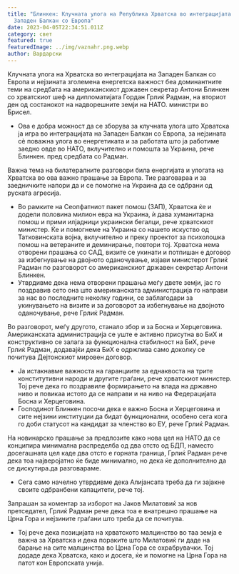 ```yaml
---
title: "Блинкен: Клучната улога на Република Хрватска во интеграцијата на
  Западен Балкан со Европа"
date: 2023-04-05T22:34:51.011Z
category: свет
featured: true
featuredImage: ../img/vaznahr.png.webp
author: Вардарски
---
```


Клучната улога на Хрватска во интеграцијата на Западен Балкан со Европа и нејзината зголемена енергетска важност беа доминантните теми на средбата на американскиот државен секретар Антони Блинкен со хрватскиот шеф на дипломатијата Гордан Грлиќ Радман, на вториот ден од состанокот на надворешните земји на НАТО. министри во Брисел.

- Ова е добра можност да се зборува за клучната улога што Хрватска ја игра во интеграцијата на Западен Балкан со Европа, за нејзината сè поважна улога во енергетиката и за работата што ја работиме заедно овде во НАТО, вклучително и помошта за Украина, рече Блинкен. пред средбата со Радман.

Важна тема на билатералните разговори била енергијата и улогата на Хрватска во ова важно прашање за Европа. Тие разговараа и за заедничките напори да и се помогне на Украина да се одбрани од руската агресија.

- Во рамките на Сеопфатниот пакет помош (ЗАП), Хрватска ќе и додели половина милион евра на Украина, ѝ дава хуманитарна помош и прими илјадници украински бегалци, рече хрватскиот министер. Ќе и помогнеме на Украина со нашето искуство од Татковинската војна, вклучително и преку проектот за психолошка помош на ветераните и деминирање, повтори тој.
  Хрватска нема отворени прашања со САД, визите се укинати и потпишан е договор за избегнување на двојното оданочување, изјави министерот Грлиќ Радман по разговорот со американскиот државен секретар Антони Блинкен.
- Утврдивме дека нема отворени прашања меѓу двете земји, јас го поздравив сето она што американската администрација го направи за нас во последните неколку години, се заблагодари за укинувањето на визите и за договорот за избегнување на двојното оданочување, рече Грлиќ Радман.

Во разговорот, меѓу другото, станало збор и за Босна и Херцеговина. Американската администрација се уште е активно присутна во БиХ и конструктивно се залага за функционална стабилност на БиХ, рече Грлиќ Радман, додавајќи дека БиХ е одржлива само доколку се почитува Дејтонскиот мировен договор.

- Ја истакнавме важноста на гаранциите за еднаквоста на трите конститутивни народи и другите граѓани, рече хрватскиот министер. Тој рече дека го поздравиле формирањето на влада на државно ниво и повикаа истото да се направи и на ниво на Федерацијата Босна и Херцеговина.
- Господинот Блинкен посочи дека е важно Босна и Херцеговина и сите нејзини институции да бидат функционални, особено сега кога го доби статусот на кандидат за членство во ЕУ, рече Грлиќ Радман.

На новинарско прашање за предлозите како нова цел на НАТО да се конципира минимална распределба од два отсто од БДП, наместо досегашната цел каде два отсто е горната граница, Грлиќ Радман рече дека тоа најверојатно ќе биде минимално, но дека ќе дополнително да се дискутира.да разговараме.

- Сега само начелно утврдивме дека Алијансата треба да ги зајакне своите одбранбени капацитети, рече тој.

Запрашан за коментар за изборот на Јаков Милатовиќ за нов претседател, Грлиќ Радман рече дека тоа е внатрешно прашање на Црна Гора и нејзините граѓани што треба да се почитува.

- Тој рече дека позицијата на хрватското малцинство во таа земја е важна за Хрватска и дека пораките што Милатовиќ ги даде на барање на сите малцинства во Црна Гора се охрабрувачки. Тој додаде дека Хрватска, како и досега, ќе и помогне на Црна Гора на патот кон Европската унија.
